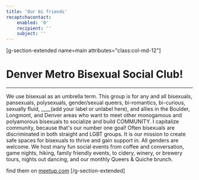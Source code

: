 ```yaml
---
title: 'Our bi friends'
recaptchacontact:
    enabled: '0'
    recipient: ''
    subject: ''
---
```


[g-section-extended name=main attributes="class:col-md-12"]
# Denver Metro Bisexual Social Club!
---
We use bisexual as an umbrella term. This group is for any and all bisexuals, pansexuals, polysexuals, gender/sexual queers, bi-romantics, bi-curious, sexually fluid, ____(add your label or unlabel here), and allies in the Boulder, Longmont, and Denver areas who want to meet other monogamous and polyamorous bisexuals to socialize and build COMMUNITY. I capitalize community, because that's our number one goal!  Often bisexuals are discriminated in both straight and LGBT groups. It is our mission to create safe spaces for bisexuals to thrive and gain support in. All genders are welcome. We host many fun social events from coffee and conversation, game nights, hiking, family friendly events, to cidery, winery, or brewery tours, nights out dancing, and our monthly Queers & Quiche brunch.

find them on [meetup.com](http://meetu.ps/c/2DdDh/hm534/a)
[/g-section-extended]
